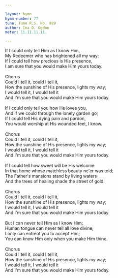 ```yaml
---

layout: hymn
hymn-number: 77
tune: Tune R.S. No. 809
author: Ina D. Ogdon
meter: 11.11.11.11.

---
```

If I could only tell Him as I know Him,<br>My Redeemer who has brightened all my way;<br>If I could tell how precious is His presence,<br>I am sure that you would make Him yours today.<br><br>Chorus<br>Could I tell it, could I tell it,<br>How the sunshine of His presence, lights my way;<br>I would tell it, I would tell it<br>And I'm sure that you would make Him yours today.<br><br>If I could only tell you how He loves you,<br>And if we could through the lonely garden go;<br>If I could tell His dying pain and pardon,<br>You would worship at His wounded feet, I know.<br><br>Chorus<br>Could I tell it, could I tell it,<br>How the sunshine of His presence, lights my way;<br>I would tell it, I would tell it<br>And I'm sure that you would make Him yours today.<br><br>If I could tell how sweet will be His welcome<br>In that home whose matchless beauty ne'er was told;<br>The Father's mansions stand by living waters<br>And the trees of healing shade the street of gold.<br><br>Chorus<br>Could I tell it, could I tell it,<br>How the sunshine of His presence, lights my way;<br>I would tell it, I would tell it<br>And I'm sure that you would make Him yours today.<br><br>But I can never tell Him as I know Him;<br>Human tongue can never tell all love divine;<br>I only can entreat you to accept Him;<br>You can know Him only when you make Him thine.<br><br>Chorus<br>Could I tell it, could I tell it,<br>How the sunshine of His presence, lights my way;<br>I would tell it, I would tell it<br>And I'm sure that you would make Him yours today.<br><br><br>
